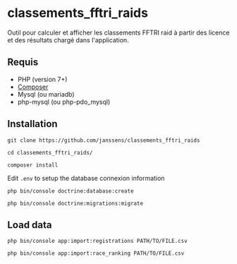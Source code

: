 # classements_fftri_raids

Outil pour calculer et afficher les classements FFTRI raid 
à partir des licence et des résultats chargé dans l'application.

## Requis
* PHP (version 7+)
* [Composer](https://getcomposer.org/)
* Mysql (ou mariadb)
* php-mysql (ou php-pdo_mysql)

## Installation

``git clone https://github.com/janssens/classements_fftri_raids``

``cd classements_fftri_raids/``

``composer install ``

Edit ``.env`` to setup the database connexion information

``php bin/console doctrine:database:create``

``php bin/console doctrine:migrations:migrate``

## Load data

``php bin/console app:import:registrations PATH/TO/FILE.csv``

``php bin/console app:import:race_ranking PATH/TO/FILE.csv``